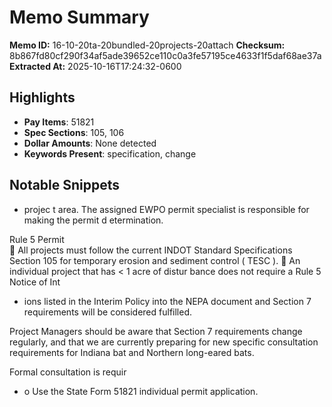 # Memo Summary

**Memo ID:** 16-10-20ta-20bundled-20projects-20attach
**Checksum:** 8b867fd80cf290f34af5ade39652ce110c0a3fe57195ce4633f1f5daf68ae37a
**Extracted At:** 2025-10-16T17:24:32-0600

## Highlights
- **Pay Items**: 51821
- **Spec Sections**: 105, 106
- **Dollar Amounts**: None detected
- **Keywords Present**: specification, change

## Notable Snippets
- projec t area. 
The assigned EWPO permit specialist is responsible for making the permit d etermination.  
 
Rule 5  Permit  
 All projects must follow the current INDOT Standard Specifications Section 105 for 
temporary erosion and sediment control ( TESC ). 
 An individual project that has < 1 acre of distur bance does not require a Rule 5 Notice of 
Int
- ions listed in the Interim Policy into the NEPA 
document and Section 7 requirements will be considered fulfilled.  
 
Project Managers should be aware that Section 7 requirements change regularly, and that we are 
currently preparing for new specific consultation requirements for Indiana bat and Northern 
long-eared bats.   
  
Formal consultation is requir
- o Use the State  Form 51821 individual permit application.